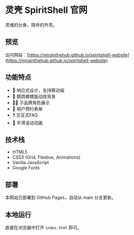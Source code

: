 # 灵壳 SpiritShell 官网

灵魂的分身，陪伴的外壳。

## 预览

访问网站：[https://mirainthehub.github.io/spiritshell-website](https://mirainthehub.github.io/spiritshell-website)

## 功能特点

- 🌊 响应式设计，支持移动端
- 🐚 鹦鹉螺螺旋动效背景
- 🐻🐱 子品牌角色展示
- 📝 用户预约表单
- ❓ 交互式FAQ
- 💫 平滑滚动动画

## 技术栈

- HTML5
- CSS3 (Grid, Flexbox, Animations)
- Vanilla JavaScript
- Google Fonts

## 部署

本网站已部署到 GitHub Pages，自动从 main 分支更新。

## 本地运行

直接在浏览器中打开 `index.html` 即可。
